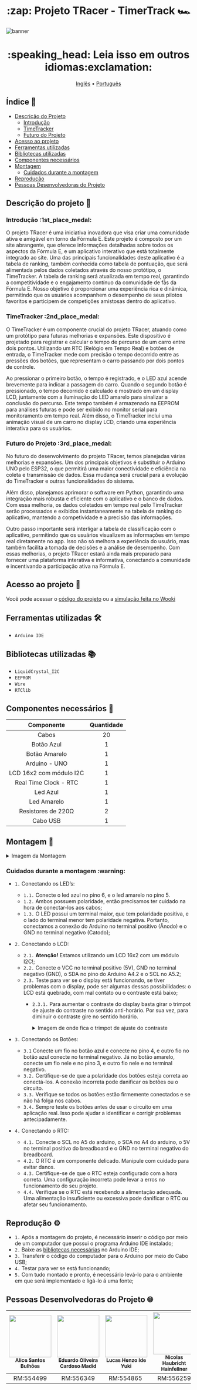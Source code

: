 <h1 align="center">:zap: Projeto TRacer - TimerTrack 🏎</h1> 

![banner](https://github.com/L-A-N-E/CP2_Edge_1SEM/assets/153787379/132308ff-27a0-45e7-8323-80d9103f2390)

<h1 align="center"> :speaking_head: Leia isso em outros idiomas:exclamation:</h1>

<p align="center">
<a href="README-en.md" align="center">Inglês</a> •
<a href="README.md" align="center">Português</a> 
</p>

## Índice 📃

* [Descrição do Projeto](#descrição-do-projeto-memo)
   * [Introdução](#introdução-1st_place_medal)
   * [TimeTracker](#timetracker-2nd_place_medal)
   * [Futuro do Projeto](#futuro-do-projeto-3rd_place_medal)
* [Acesso ao projeto](#acesso-ao-projeto-file_folder)
* [Ferramentas utilizadas](#ferramentas-utilizadas-hammer_and_wrench)
* [Bibliotecas utilizadas](#bibliotecas-utilizadas-books)
* [Componentes necessários](#componentes-necessários-toolbox)
* [Montagem](#montagem-wrench)
   * [Cuidados durante a montagem](#cuidados-durante-a-montagem-warning)
* [Reprodução](#reprodução-gear)
* [Pessoas Desenvolvedoras do Projeto](#pessoas-desenvolvedoras-do-projeto-globe_with_meridians)

## Descrição do projeto :memo:

<h3>Introdução :1st_place_medal:</h3>
<p>
O projeto TRacer é uma iniciativa inovadora que visa criar uma comunidade ativa e amigável em torno da Fórmula E. Este projeto é composto por um site abrangente, que oferece informações detalhadas sobre todos os aspectos da Fórmula E, e um aplicativo interativo que está totalmente integrado ao site. Uma das principais funcionalidades deste aplicativo é a tabela de ranking, também conhecida como tabela de pontuação, que será alimentada pelos dados coletados através do nosso protótipo, o TimeTracker. A tabela de ranking será atualizada em tempo real, garantindo a competitividade e o engajamento contínuo da comunidade de fãs da Fórmula E. Nosso objetivo é proporcionar uma experiência rica e dinâmica, permitindo que os usuários acompanhem o desempenho de seus pilotos favoritos e participem de competições amistosas dentro do aplicativo.
</p>

<h3>TimeTracker :2nd_place_medal:</h3>
<p>
O TimeTracker é um componente crucial do projeto TRacer, atuando como um protótipo para futuras melhorias e expansões. Este dispositivo é projetado para registrar e calcular o tempo de percurso de um carro entre dois pontos. Utilizando um RTC (Relógio em Tempo Real) e botões de entrada, o TimeTracker mede com precisão o tempo decorrido entre as pressões dos botões, que representam o carro passando por dois pontos de controle.

Ao pressionar o primeiro botão, o tempo é registrado, e o LED azul acende brevemente para indicar a passagem do carro. Quando o segundo botão é pressionado, o tempo decorrido é calculado e mostrado em um display LCD, juntamente com a iluminação do LED amarelo para sinalizar a conclusão do percurso. Este tempo também é armazenado na EEPROM para análises futuras e pode ser exibido no monitor serial para monitoramento em tempo real. Além disso, o TimeTracker inclui uma animação visual de um carro no display LCD, criando uma experiência interativa para os usuários.
</p>

<h3>Futuro do Projeto :3rd_place_medal:</h3>
<p>
 No futuro do desenvolvimento do projeto TRacer, temos planejadas várias melhorias e expansões. Um dos principais objetivos é substituir o Arduino UNO pelo ESP32, o que permitirá uma maior conectividade e eficiência na coleta e transmissão de dados. Essa mudança será crucial para a evolução do TimeTracker e outras funcionalidades do sistema.
  
  Além disso, planejamos aprimorar o software em Python, garantindo uma integração mais robusta e eficiente com o aplicativo e o banco de dados. Com essa melhoria, os dados coletados em tempo real pelo TimeTracker serão processados e exibidos instantaneamente na tabela de ranking do aplicativo, mantendo a competividade e a precisão das informações.
  
  Outro passo importante será interligar a tabela de classificação com o aplicativo, permitindo que os usuários visualizem as informações em tempo real diretamente no app. Isso não só melhora a experiência do usuário, mas também facilita a tomada de decisões e a análise de desempenho. Com essas melhorias, o projeto TRacer estará ainda mais preparado para fornecer uma plataforma interativa e informativa, conectando a comunidade e incentivando a participação ativa na Fórmula E.
</p>

## Acesso ao projeto :file_folder:

Você pode acessar o [código do projeto](code/timer_track.cpp) ou a [simulação feita no Wooki](https://wokwi.com/projects/398423919785427969)

## Ferramentas utilizadas :hammer_and_wrench:

- `Arduino IDE`

## Bibliotecas utilizadas :books:

- ``LiquidCrystal_I2C``
- ``EEPROM``
- ``Wire``
- ``RTClib``

## Componentes necessários :toolbox:

|   Componente   | Quantidade |
|:--------------:|:----------:|
|      Cabos     |     20     |
|   Botão Azul   |     1      |
| Botão Amarelo  |     1      |
| Arduino - UNO  |     1      |
| LCD 16x2 com módulo I2C |     1      |
| Real Time Clock - RTC |     1     |
|    Led Azul    |     1     |
|  Led Amarelo   |     1     |
| Resistores de 220Ω |     2     |
|    Cabo USB    |     1     |

## Montagem :wrench:

<details>
  <summary>Imagem da Montagem</summary>
  <img src="https://github.com/L-A-N-E/Edge-TimerTrack/assets/163866552/934638a8-2f9f-4f49-be11-f24e9d5d6e1d" alt="imagem-montagem">
</details>

<h3>Cuidados durante a montagem :warning:</h3>

- ``1.`` Conectando os LED’s:
   - ``1.1.`` Conecte o led azul no pino 6, e o led amarelo no pino 5.
   - ``1.2.`` Ambos possuem polaridade, então precisamos ter cuidado na hora de conectar-los aos cabos;
   - ``1.3.`` O LED possui um terminal maior, que tem polaridade positiva, e o lado do terminal menor tem polaridade negativa. Portanto, conectamos a conexão do Arduino no terminal positivo (Ânodo) e o GND no terminal negativo (Catodo);

- ``2.`` Conectando o LCD:
  - ``2.1.`` **Atenção!** Estamos utilizando um LCD 16x2 com um módulo I2C!;
  - ``2.2.`` Conecte o VCC no terminal positivo (5V), GND no terminal negativo (GND), o SDA no pino do Arduino A4.2 e o SCL no A5.2;
  - ``2.3.`` Teste para ver se o display está funcionando, se tiver problemas com o display, pode ser algumas dessas possibilidades: o LCD está quebrado, com mal contato ou o contraste está baixo;
    - ``2.3.1.`` Para aumentar o contraste do display basta girar o trimpot de ajuste do contraste no sentido anti-horário. Por sua vez, para diminuir o contraste gire no sentido horário.
      
      <details>
        <summary>Imagem de onde fica o trimpot de ajuste do contraste</summary>
        <img src="https://github.com/L-A-N-E/CP2_Edge_1SEM/assets/101829188/50648d65-2402-4508-a47d-1d38bbf663e5" alt="Terminais do DHT11">
      </details>

- ``3.`` Conectando os Botões:
  - ``3.1`` Conecte um fio no botão azul e conecte no pino 4, e outro fio no botão azul conecte no terminal negativo. Já no botão amarelo, conecte um fio nele e no pino 3, e outro fio nele e no terminal negativo.
  - ``3.2.`` Certifique-se de que a polaridade dos botões esteja correta ao conectá-los. A conexão incorreta pode danificar os botões ou o circuito.
  - ``3.3.`` Verifique se todos os botões estão firmemente conectados e se não há folga nos cabos.
  - ``3.4.`` Sempre teste os botões antes de usar o circuito em uma aplicação real. Isso pode ajudar a identificar e corrigir problemas antecipadamente.
    
- ``4.`` Conectando o RTC:
  - ``4.1.`` Conecte o SCL no A5 do arduino, o SCA no A4 do arduino, o 5V no terminal positivo do breadboard e o GND no terminal negativo do breadboard.
  - ``4.2.`` O RTC é um componente delicado. Manipule com cuidado para evitar danos.
  - ``4.3.`` Certifique-se de que o RTC esteja configurado com a hora correta. Uma configuração incorreta pode levar a erros no funcionamento do seu projeto.
  - ``4.4.`` Verifique se o RTC está recebendo a alimentação adequada. Uma alimentação insuficiente ou excessiva pode danificar o RTC ou afetar seu funcionamento.
 
## Reprodução :gear:

- ``1.`` Após a montagem do projeto, é necessário inserir o código por meio de um computador que possui o programa Arduino IDE instalado;
- ``2.`` Baixe as [bibliotecas necessárias](#bibliotecas-utilizadas-books) no Arduino IDE; 
- ``3.`` Transferir o código do computador para  o Arduino por meio do Cabo USB;
- ``4.`` Testar para ver se está funcionando;
- ``5.`` Com tudo montado e pronto, é necessário levá-lo para o ambiente em que será implementado e ligá-lo á uma fonte;

## Pessoas Desenvolvedoras do Projeto :globe_with_meridians:

| [<img src="https://avatars.githubusercontent.com/u/101829188?v=4" width=115><br><sub>Alice Santos Bulhões</sub>](https://github.com/AliceSBulhoes) |  [<img src="https://avatars.githubusercontent.com/u/163866552?v=4" width=115><br><sub>Eduardo Oliveira Cardoso Madid</sub>](https://github.com/EduardoMadid) |  [<img src="https://media.licdn.com/dms/image/D5603AQF59776BVSUSg/profile-displayphoto-shrink_800_800/0/1697337839569?e=1723680000&v=beta&t=YkJsytMw1CG6PAHW1B371ZOdpjAAh0rWPrXhXnDMCw4" width=115><br><sub>Lucas Henzo Ide Yuki</sub>](https://github.com/LucasYuki1) | [<img src="https://avatars.githubusercontent.com/u/153787379?v=4" width=115><br><sub>Nicolas Haubricht Hainfellner</sub>](https://github.com/NicolasHaubricht) |
| :---: | :---: | :---: | :---: |
| RM:554499 | RM:556349 | RM:554865 | RM:556259 |

